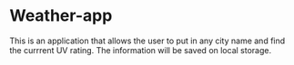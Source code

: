 # Weather-app
This is an application that allows the user to put in any city name and find the currrent UV rating. 
The information will be saved on local storage. 
